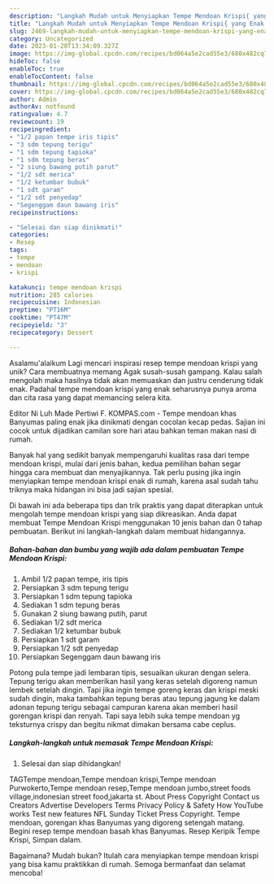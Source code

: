 ```yaml
---
description: "Langkah Mudah untuk Menyiapkan Tempe Mendoan Krispi{ yang Enak Banget"
title: "Langkah Mudah untuk Menyiapkan Tempe Mendoan Krispi{ yang Enak Banget"
slug: 2469-langkah-mudah-untuk-menyiapkan-tempe-mendoan-krispi-yang-enak-banget
category: Uncategorized
date: 2023-01-20T13:34:09.327Z
image: https://img-global.cpcdn.com/recipes/bd064a5e2cad55e3/680x482cq70/tempe-mendoan-krispi-foto-resep-utama.jpg
hideToc: false
enableToc: true
enableTocContent: false
thumbnail: https://img-global.cpcdn.com/recipes/bd064a5e2cad55e3/680x482cq70/tempe-mendoan-krispi-foto-resep-utama.jpg
cover: https://img-global.cpcdn.com/recipes/bd064a5e2cad55e3/680x482cq70/tempe-mendoan-krispi-foto-resep-utama.jpg
author: Admin
authorAv: notfound
ratingvalue: 4.7
reviewcount: 19
recipeingredient:
- "1/2 papan tempe iris tipis"
- "3 sdm tepung terigu"
- "1 sdm tepung tapioka"
- "1 sdm tepung beras"
- "2 siung bawang putih parut"
- "1/2 sdt merica"
- "1/2 ketumbar bubuk"
- "1 sdt garam"
- "1/2 sdt penyedap"
- "Segenggam daun bawang iris"
recipeinstructions:

- "Selesai dan siap dinikmati!"
categories:
- Resep
tags:
- tempe
- mendoan
- krispi

katakunci: tempe mendoan krispi 
nutrition: 285 calories
recipecuisine: Indonesian
preptime: "PT16M"
cooktime: "PT47M"
recipeyield: "3"
recipecategory: Dessert

---
```



Asalamu'alaikum Lagi mencari inspirasi resep tempe mendoan krispi yang unik? Cara membuatnya memang Agak susah-susah gampang. Kalau salah mengolah maka hasilnya tidak akan memuaskan dan justru cenderung tidak enak. Padahal tempe mendoan krispi yang enak seharusnya punya aroma dan cita rasa yang dapat memancing selera kita.


Editor Ni Luh Made Pertiwi F. KOMPAS.com - Tempe mendoan khas Banyumas paling enak jika dinikmati dengan cocolan kecap pedas. Sajian ini cocok untuk dijadikan camilan sore hari atau bahkan teman makan nasi di rumah.

Banyak hal yang sedikit banyak mempengaruhi kualitas rasa dari tempe mendoan krispi, mulai dari jenis bahan, kedua pemilihan bahan segar hingga cara membuat dan menyajikannya. Tak perlu pusing jika ingin menyiapkan tempe mendoan krispi enak di rumah, karena asal sudah tahu triknya maka hidangan ini bisa jadi sajian spesial.


Di bawah ini ada beberapa tips dan trik praktis yang dapat diterapkan untuk mengolah tempe mendoan krispi yang siap dikreasikan. Anda dapat membuat Tempe Mendoan Krispi menggunakan 10 jenis bahan dan 0 tahap pembuatan. Berikut ini langkah-langkah dalam membuat hidangannya.

<!--inarticleads1-->

##### Bahan-bahan dan bumbu yang wajib ada dalam pembuatan Tempe Mendoan Krispi:

1. Ambil 1/2 papan tempe, iris tipis
1. Persiapkan 3 sdm tepung terigu
1. Persiapkan 1 sdm tepung tapioka
1. Sediakan 1 sdm tepung beras
1. Gunakan 2 siung bawang putih, parut
1. Sediakan 1/2 sdt merica
1. Sediakan 1/2 ketumbar bubuk
1. Persiapkan 1 sdt garam
1. Persiapkan 1/2 sdt penyedap
1. Persiapkan Segenggam daun bawang iris


Potong pula tempe jadi lembaran tipis, sesuaikan ukuran dengan selera. Tepung terigu akan memberikan hasil yang keras setelah digoreng namun lembek setelah dingin. Tapi jika ingin tempe goreng keras dan krispi meski sudah dingin, maka tambahkan tepung beras atau tepung jagung ke dalam adonan tepung terigu sebagai campuran karena akan memberi hasil gorengan krispi dan renyah. Tapi saya lebih suka tempe mendoan yg teksturnya crispy dan begitu nikmat dimakan bersama cabe ceplus. 

<!--inarticleads2-->

##### Langkah-langkah untuk memasak Tempe Mendoan Krispi:


1. Selesai dan siap dihidangkan!

TAGTempe mendoan,Tempe mendoan krispi,Tempe mendoan Purwokerto,Tempe mendoan resep,Tempe mendoan jumbo,street foods village,indonesian street food,jakarta st. About Press Copyright Contact us Creators Advertise Developers Terms Privacy Policy &amp; Safety How YouTube works Test new features NFL Sunday Ticket Press Copyright. Tempe mendoan, gorengan khas Banyumas yang digoreng setengah matang. Begini resep tempe mendoan basah khas Banyumas. Resep Keripik Tempe Krispi, Simpan dalam. 

Bagaimana? Mudah bukan? Itulah cara menyiapkan tempe mendoan krispi yang bisa kamu praktikkan di rumah. Semoga bermanfaat dan selamat mencoba!
